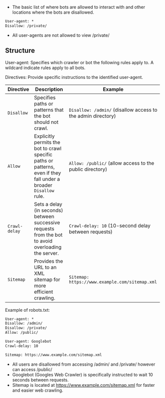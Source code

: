 
- The basic list of where bots are allowed to interact with and other locations where the bots are disallowed. 

```txt
User-agent: *
Disallow: /private/
```
- All user-agents are not allowed to view /private/ 

## Structure

User-agent: Specifies which crawler or bot the following rules apply to. A wildcard indicate rules apply to all bots. 

Directives: Provide specific instructions to the identified user-agent. 

| Directive     | Description                                                                                                        | Example                                                      |
| ------------- | ------------------------------------------------------------------------------------------------------------------ | ------------------------------------------------------------ |
| `Disallow`    | Specifies paths or patterns that the bot should not crawl.                                                         | `Disallow: /admin/` (disallow access to the admin directory) |
| `Allow`       | Explicitly permits the bot to crawl specific paths or patterns, even if they fall under a broader `Disallow` rule. | `Allow: /public/` (allow access to the public directory)     |
| `Crawl-delay` | Sets a delay (in seconds) between successive requests from the bot to avoid overloading the server.                | `Crawl-delay: 10` (10-second delay between requests)         |
| `Sitemap`     | Provides the URL to an XML sitemap for more efficient crawling.                                                    | `Sitemap: https://www.example.com/sitemap.xml`               |

Example of robots.txt:
```txt
User-agent: *
Disallow: /admin/
Disallow: /private/
Allow: /public/

User-agent: Googlebot
Crawl-delay: 10

Sitemap: https://www.example.com/sitemap.xml
```
- All users are disallowed from accessing /admin/ and /private/ however can access /public/
- Googlebot (Googles Web Crawler) is specifically instructed to wait 10 seconds between requests.
- Sitemap is located at https://www.example.com/sitemap.xml for faster and easier web crawling. 